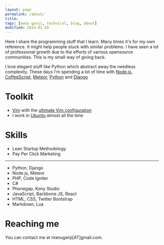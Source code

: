 ```yaml
---
layout: page
permalink: /about/
title:
tags: [manu ganji, technical, blog, about]
modified: 2014-01-29
---
```


Here I share the programming stuff that I learn. Many times it's for my own reference. It might help people stuck with similar problems. I have seen a lot of professional growth due to the efforts of various opensource communities. This is my small way of giving back.

I love elegant stuff like Python which abstract away the needless complexity. These days I'm spending a lot of time with [Node.js](http://nodejs.org/), [CoffeeScript](http://coffeescript.org/), [Meteor](http://meteor.com), [Python](http://python.org) and [Django](http://djangoproject.com)

# Toolkit 

* [Vim](http://www.vim.org/) with the [ultimate Vim configuration](http://amix.dk/vim/vimrc.html)
* I work in [Ubuntu](http://ubuntu.com) almost all the time

# Skills

* Lean Startup Methodology
* Pay Per Click Marketing

---

* Python, Django
* Node.js, Meteor
* PHP, Code Igniter
* C#
* Phonegap, Kony Studio
* JavaScript, Backbone JS, React
* HTML, CSS, Twitter Bootstrap
* Markdown, Lua

# Reaching me

You can contact me at manuganji[AT]gmail.com.

